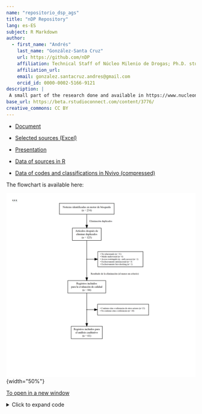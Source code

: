```yaml
---
name: "repositorio_dsp_ags"
title: "nDP Repository"
lang: es-ES
subject: R Markdown
author:
  - first_name: "Andrés"
    last_name: "González-Santa Cruz"
    url: https://github.com/nDP
    affiliation: Technical Staff of Núcleo Milenio de Drogas; Ph.D. student, School of Public Health, Universidad de Chile
    affiliation_url: 
    email: gonzalez.santacruz.andres@gmail.com
    orcid_id: 0000-0002-5166-9121
description: |
 A small part of the research done and available in https://www.nucleondp.cl/ 
base_url: https://beta.rstudioconnect.com/content/3776/
creative_commons: CC BY
---
```


-   [Document](./_doc/pres_2022jun.html)

-   [Selected sources (Excel)](./_doc/Fuentes.xlsx)

-   [Presentation](https://docs.google.com/presentation/d/1cHEjsG1GpMKSC_QJ9f2gBOE_XYjVs7aSV7HfQZqyCZ4/edit)

-   [Data of sources in R](./_data/trabajo_20221228.RData)

-   [Data of codes and classifications in Nvivo (compressed)](test_droga_parlamentarios.rar)

The flowchart is available here:

![](_fig/_flowchart_merge_formatted_4.png){width="50%"}

<a href="./_fig/_flowchart_merge_formatted_4.png" target="_blank">To open in a new window</a>

<details>

<summary>Click to expand code</summary>

``` r{}
# Libraries needed
if (!require("pacman")) install.packages("pacman")
library(pacman)
pacman::p_load(survival,
               Hmisc,
               riskRegression,
               timeROC)

# Fit the model without PGR
efit1 <- coxph(Surv(ryear, rfs) ~ csize + nodes2 + nodes3 + grade3,
  data = rott5, 
  x = T, 
  y = T)

# The model with additional PGR marker
efit1_pgr  <- update(efit1, . ~ . + pgr2 + pgr3)

# Add linear predictor in the validation set
gbsg5$lp <- predict(efit1, newdata = gbsg5)

### Harrell and Uno's concordance index 
# Harrell's C


## Validation data
# Harrell's C
harrell_C_gbsg5 <- concordance(Surv(ryear, rfs) ~ lp, 
                               gbsg5, 
                               reverse = TRUE)
# Uno's C
Uno_C_gbsg5 <- concordance(Surv(ryear, rfs) ~ lp, 
                           gbsg5, 
                           reverse = TRUE,
                           timewt = "n/G2")
```

</details>
